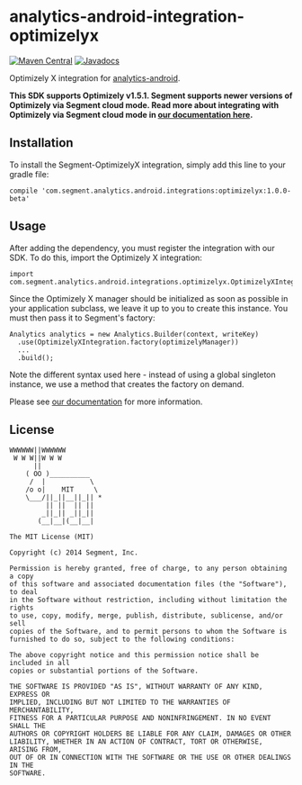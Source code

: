 analytics-android-integration-optimizelyx
========================================

[![Maven Central](https://maven-badges.herokuapp.com/maven-central/com.segment.analytics.android.integrations/optimizelyx/badge.svg)](https://maven-badges.herokuapp.com/maven-central/com.segment.analytics.android.integrations/optimizelyx)
[![Javadocs](http://javadoc-badge.appspot.com/com.segment.analytics.android.integrations/optimizelyx.svg?label=javadoc)](http://javadoc-badge.appspot.com/com.segment.analytics.android.integrations/optimizelyx)

Optimizely X integration for [analytics-android](https://github.com/segmentio/analytics-android).

**This SDK supports Optimizely v1.5.1. Segment supports newer versions of Optimizely via Segment cloud mode. Read more about integrating with Optimizely via Segment cloud mode in [our documentation here](https://segment.com/docs/destinations/optimizely-full-stack/#android-cloud-mode-implementation).**

## Installation

To install the Segment-OptimizelyX integration, simply add this line to your gradle file:

```
compile 'com.segment.analytics.android.integrations:optimizelyx:1.0.0-beta'
```

## Usage

After adding the dependency, you must register the integration with our SDK. To do this, import the Optimizely X integration:

```
import com.segment.analytics.android.integrations.optimizelyx.OptimizelyXIntegration;

```

Since the Optimizely X manager should be initialized as soon as possible in your application subclass, we leave it up to you to create this instance. You must then pass it to Segment's factory:

```
Analytics analytics = new Analytics.Builder(context, writeKey)
  .use(OptimizelyXIntegration.factory(optimizelyManager))
  ...
  .build();
```

Note the different syntax used here - instead of using a global singleton instance, we use a method that creates the factory on demand.

Please see [our documentation](https://segment.com/docs/destinations/optimizelyx/) for more information.

## License

```
WWWWWW||WWWWWW
 W W W||W W W
      ||
    ( OO )__________
     /  |           \
    /o o|    MIT     \
    \___/||_||__||_|| *
         || ||  || ||
        _||_|| _||_||
       (__|__|(__|__|

The MIT License (MIT)

Copyright (c) 2014 Segment, Inc.

Permission is hereby granted, free of charge, to any person obtaining a copy
of this software and associated documentation files (the "Software"), to deal
in the Software without restriction, including without limitation the rights
to use, copy, modify, merge, publish, distribute, sublicense, and/or sell
copies of the Software, and to permit persons to whom the Software is
furnished to do so, subject to the following conditions:

The above copyright notice and this permission notice shall be included in all
copies or substantial portions of the Software.

THE SOFTWARE IS PROVIDED "AS IS", WITHOUT WARRANTY OF ANY KIND, EXPRESS OR
IMPLIED, INCLUDING BUT NOT LIMITED TO THE WARRANTIES OF MERCHANTABILITY,
FITNESS FOR A PARTICULAR PURPOSE AND NONINFRINGEMENT. IN NO EVENT SHALL THE
AUTHORS OR COPYRIGHT HOLDERS BE LIABLE FOR ANY CLAIM, DAMAGES OR OTHER
LIABILITY, WHETHER IN AN ACTION OF CONTRACT, TORT OR OTHERWISE, ARISING FROM,
OUT OF OR IN CONNECTION WITH THE SOFTWARE OR THE USE OR OTHER DEALINGS IN THE
SOFTWARE.
```
